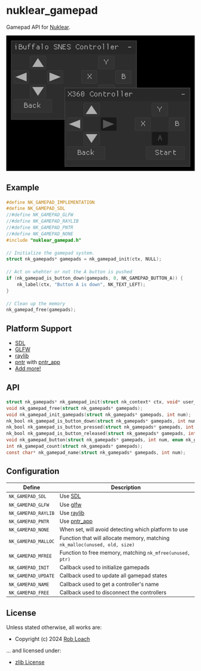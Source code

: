 # nuklear_gamepad

Gamepad API for [Nuklear](https://github.com/Immediate-Mode-UI/Nuklear).

![Screenshot](demo/common/nuklear_gamepad_demo.png)

## Example

``` c
#define NK_GAMEPAD_IMPLEMENTATION
#define NK_GAMEPAD_SDL
//#define NK_GAMEPAD_GLFW
//#define NK_GAMEPAD_RAYLIB
//#define NK_GAMEPAD_PNTR
//#define NK_GAMEPAD_NONE
#include "nuklear_gamepad.h"

// Initialize the gamepad system.
struct nk_gamepads* gamepads = nk_gamepad_init(ctx, NULL);

// Act on whehter or not the A button is pushed
if (nk_gamepad_is_button_down(gamepads, 0, NK_GAMEPAD_BUTTON_A)) {
    nk_label(ctx, "Button A is down", NK_TEXT_LEFT);
}

// Clean up the memory
nk_gamepad_free(gamepads);
```

## Platform Support

- [SDL](https://www.libsdl.org/)
- [GLFW](https://www.glfw.org/)
- [raylib](https://www.raylib.com/)
- [pntr](https://github.com/robloach/pntr) with [pntr_app](https://github.com/robloach/pntr_app)
- [Add more!](https://github.com/RobLoach/nuklear_gamepad/issues)

## API

``` c
struct nk_gamepads* nk_gamepad_init(struct nk_context* ctx, void* user_data);
void nk_gamepad_free(struct nk_gamepads* gamepads);
void nk_gamepad_init_gamepads(struct nk_gamepads* gamepads, int num);
nk_bool nk_gamepad_is_button_down(struct nk_gamepads* gamepads, int num, enum nk_gamepad_button button);
nk_bool nk_gamepad_is_button_pressed(struct nk_gamepads* gamepads, int num, enum nk_gamepad_button button);
nk_bool nk_gamepad_is_button_released(struct nk_gamepads* gamepads, int num, enum nk_gamepad_button button);
void nk_gamepad_button(struct nk_gamepads* gamepads, int num, enum nk_gamepad_button button, nk_bool down);
int nk_gamepad_count(struct nk_gamepads* gamepads);
const char* nk_gamepad_name(struct nk_gamepads* gamepads, int num);
```

## Configuration

| Define | Description |
| ------ | ----------- |
| `NK_GAMEPAD_SDL` | Use [SDL](https://www.libsdl.org/) |
| `NK_GAMEPAD_GLFW` | Use [glfw](https://www.glfw.org/) |
| `NK_GAMEPAD_RAYLIB` | Use [raylib](https://github.com/raysan5/raylib) |
| `NK_GAMEPAD_PNTR` | Use [pntr_app](https://github.com/robloach/pntr_app) |
| `NK_GAMEPAD_NONE` | When set, will avoid detecting which platform to use |
| `NK_GAMEPAD_MALLOC` | Function that will allocate memory, matching `nk_malloc(unused, old, size)` |
| `NK_GAMEPAD_MFREE` | Function to free memory, matching `nk_mfree(unused, ptr)` |
| `NK_GAMEPAD_INIT` | Callback used to initialize gamepads |
| `NK_GAMEPAD_UPDATE` | Callback used to update all gamepad states |
| `NK_GAMEPAD_NAME` | Callback used to get a controller's name |
| `NK_GAMEPAD_FREE` | Callback used to disconnect the controllers |

## License

Unless stated otherwise, all works are:

- Copyright (c) 2024 [Rob Loach](https://robloach.net)

... and licensed under:

- [zlib License](LICENSE)
